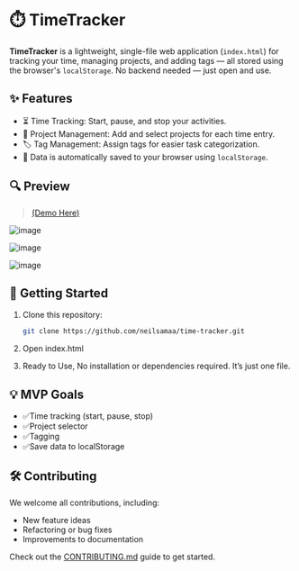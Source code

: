 # ⏱️ TimeTracker

**TimeTracker** is a lightweight, single-file web application (`index.html`) for tracking your time, managing projects, and adding tags — all stored using the browser's `localStorage`. No backend needed — just open and use.

## ✨ Features

- ⏳ Time Tracking: Start, pause, and stop your activities.
- 📁 Project Management: Add and select projects for each time entry.
- 🏷️ Tag Management: Assign tags for easier task categorization.
- 💾 Data is automatically saved to your browser using `localStorage`.

## 🔍 Preview

> [(Demo Here)](https://github.com/neilsamaa/time-tracker.git)

![image](https://github.com/user-attachments/assets/2ee94be6-012e-4ca0-9daf-c7ad61ed6fa7)

![image](https://github.com/user-attachments/assets/a1d7f33e-51ce-40d8-8ba4-9c81843f0b27)

![image](https://github.com/user-attachments/assets/761c513d-4102-4843-8edc-048a7067bafa)

## 🚀 Getting Started

1. Clone this repository:
   ```bash
   git clone https://github.com/neilsamaa/time-tracker.git

2. Open index.html

3. Ready to Use, No installation or dependencies required. It’s just one file.

## 💡 MVP Goals

- ✅Time tracking (start, pause, stop)
- ✅Project selector
- ✅Tagging
- ✅Save data to localStorage

## 🛠 Contributing
We welcome all contributions, including:

- New feature ideas
- Refactoring or bug fixes
- Improvements to documentation

Check out the [CONTRIBUTING.md](https://github.com/neilsamaa/time-tracker.git) guide to get started.
